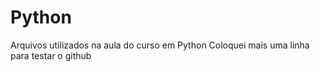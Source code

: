 # Python
Arquivos utilizados na aula do curso em Python
Coloquei mais uma linha para testar o github
